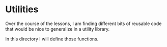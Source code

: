 # Utilities

Over the course of the lessons, I am finding different bits of
reusable code that would be nice to generalize in a utility library.

In this directory I will define those functions.